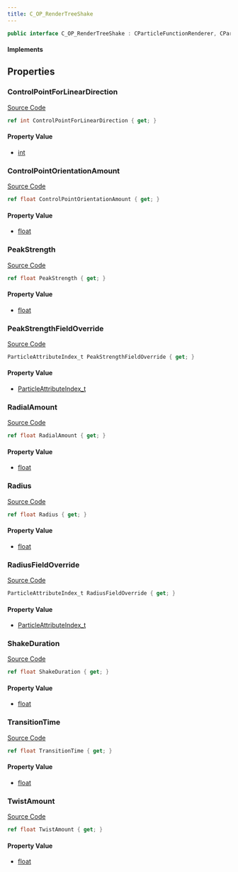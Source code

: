 ```yaml
---
title: C_OP_RenderTreeShake
---
```


```csharp
public interface C_OP_RenderTreeShake : CParticleFunctionRenderer, CParticleFunction, ISchemaClass<CParticleFunction>, ISchemaClass<CParticleFunctionRenderer>, ISchemaClass<C_OP_RenderTreeShake>, ISchemaField, ISchemaClass, INativeHandle
```

#### Implements

## Properties

### ControlPointForLinearDirection

[Source Code](https://github.com/swiftly-solution/swiftlys2/blob/beta/managed/src/SwiftlyS2.Generated/Schemas/Interfaces/C_OP_RenderTreeShake.cs#L34)

```csharp
ref int ControlPointForLinearDirection { get; }
```

#### Property Value

- [int](https://learn.microsoft.com/dotnet/api/system.int32)

### ControlPointOrientationAmount

[Source Code](https://github.com/swiftly-solution/swiftlys2/blob/beta/managed/src/SwiftlyS2.Generated/Schemas/Interfaces/C_OP_RenderTreeShake.cs#L32)

```csharp
ref float ControlPointOrientationAmount { get; }
```

#### Property Value

- [float](https://learn.microsoft.com/dotnet/api/system.single)

### PeakStrength

[Source Code](https://github.com/swiftly-solution/swiftlys2/blob/beta/managed/src/SwiftlyS2.Generated/Schemas/Interfaces/C_OP_RenderTreeShake.cs#L16)

```csharp
ref float PeakStrength { get; }
```

#### Property Value

- [float](https://learn.microsoft.com/dotnet/api/system.single)

### PeakStrengthFieldOverride

[Source Code](https://github.com/swiftly-solution/swiftlys2/blob/beta/managed/src/SwiftlyS2.Generated/Schemas/Interfaces/C_OP_RenderTreeShake.cs#L18)

```csharp
ParticleAttributeIndex_t PeakStrengthFieldOverride { get; }
```

#### Property Value

- [ParticleAttributeIndex_t](/docs/api/shared/schemadefinitions/particleattributeindex_t)

### RadialAmount

[Source Code](https://github.com/swiftly-solution/swiftlys2/blob/beta/managed/src/SwiftlyS2.Generated/Schemas/Interfaces/C_OP_RenderTreeShake.cs#L30)

```csharp
ref float RadialAmount { get; }
```

#### Property Value

- [float](https://learn.microsoft.com/dotnet/api/system.single)

### Radius

[Source Code](https://github.com/swiftly-solution/swiftlys2/blob/beta/managed/src/SwiftlyS2.Generated/Schemas/Interfaces/C_OP_RenderTreeShake.cs#L20)

```csharp
ref float Radius { get; }
```

#### Property Value

- [float](https://learn.microsoft.com/dotnet/api/system.single)

### RadiusFieldOverride

[Source Code](https://github.com/swiftly-solution/swiftlys2/blob/beta/managed/src/SwiftlyS2.Generated/Schemas/Interfaces/C_OP_RenderTreeShake.cs#L22)

```csharp
ParticleAttributeIndex_t RadiusFieldOverride { get; }
```

#### Property Value

- [ParticleAttributeIndex_t](/docs/api/shared/schemadefinitions/particleattributeindex_t)

### ShakeDuration

[Source Code](https://github.com/swiftly-solution/swiftlys2/blob/beta/managed/src/SwiftlyS2.Generated/Schemas/Interfaces/C_OP_RenderTreeShake.cs#L24)

```csharp
ref float ShakeDuration { get; }
```

#### Property Value

- [float](https://learn.microsoft.com/dotnet/api/system.single)

### TransitionTime

[Source Code](https://github.com/swiftly-solution/swiftlys2/blob/beta/managed/src/SwiftlyS2.Generated/Schemas/Interfaces/C_OP_RenderTreeShake.cs#L26)

```csharp
ref float TransitionTime { get; }
```

#### Property Value

- [float](https://learn.microsoft.com/dotnet/api/system.single)

### TwistAmount

[Source Code](https://github.com/swiftly-solution/swiftlys2/blob/beta/managed/src/SwiftlyS2.Generated/Schemas/Interfaces/C_OP_RenderTreeShake.cs#L28)

```csharp
ref float TwistAmount { get; }
```

#### Property Value

- [float](https://learn.microsoft.com/dotnet/api/system.single)


